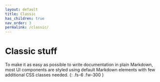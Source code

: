 ```yaml
---
layout: default
title: Classic
has_children: true
nav_order: 3
permalink: /classic/
---
```


# Classic stuff

To make it as easy as possible to write documentation in plain Markdown, most UI components are styled using default Markdown elements with few additional CSS classes needed.
{: .fs-6 .fw-300 }